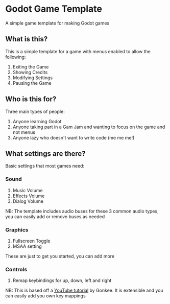 # Godot Game Template
A simple game template for making Godot games

## What is this?

This is a simple template for a game with menus enabled to allow the following:

1. Exiting the Game
2. Showing Credits
3. Modifying Settings
4. Pausing the Game

## Who is this for?

Three main types of people:

1. Anyone learning Godot
2. Anyone taking part in a Gam Jam and wanting to focus on the game and not menus
3. Anyone lazy who doesn't want to write code (me me me!)

## What settings are there?

Basic settings that most games need:

### Sound

1. Music Volume
2. Effects Volume
3. Dialog Volume

NB: The template includes audio buses for these 3 common audio types, you can easily add or remove buses as needed

### Graphics

1. Fullscreen Toggle
2. MSAA setting

These are just to get you started, you can add more

### Controls

1. Remap keybindings for up, down, left and right

NB: This is based off a [YouTube tutorial](https://youtu.be/I_Kzb-d-SvM) by Gonkee. It is extensible and you can easily add you own key mappings
